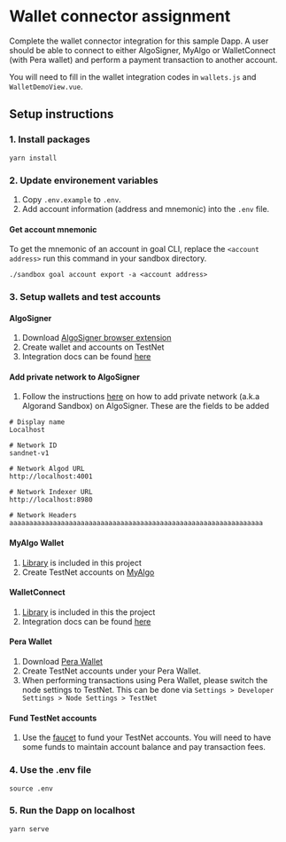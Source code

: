 # Wallet connector assignment

Complete the wallet connector integration for this sample Dapp. A user should be able to connect to either AlgoSigner, MyAlgo or WalletConnect (with Pera wallet) and perform a payment transaction to another account.

You will need to fill in the wallet integration codes in `wallets.js` and `WalletDemoView.vue`.

## Setup instructions

### 1. Install packages
```
yarn install
```

### 2. Update environement variables
1. Copy `.env.example` to `.env`.
2. Add account information (address and mnemonic) into the `.env` file.

#### Get account mnemonic
To get the mnemonic of an account in goal CLI, replace the `<account address>` run this command in your sandbox directory.
```
./sandbox goal account export -a <account address>
```

### 3. Setup wallets and test accounts
#### AlgoSigner
1. Download [AlgoSigner browser extension](https://chrome.google.com/webstore/detail/algosigner/kmmolakhbgdlpkjkcjkebenjheonagdm)
2. Create wallet and accounts on TestNet
3. Integration docs can be found [here](https://github.com/PureStake/algosigner)

#### Add private network to AlgoSigner
1. Follow the instructions [here](https://github.com/PureStake/algosigner/blob/develop/docs/add-network.md) on how to add private network (a.k.a Algorand Sandbox) on AlgoSigner. These are the fields to be added
```
# Display name
Localhost

# Network ID
sandnet-v1

# Network Algod URL
http://localhost:4001

# Network Indexer URL
http://localhost:8980

# Network Headers
aaaaaaaaaaaaaaaaaaaaaaaaaaaaaaaaaaaaaaaaaaaaaaaaaaaaaaaaaaaaaaaa
```

#### MyAlgo Wallet
1. [Library](https://github.com/randlabs/myalgo-connect) is included in this project
2. Create TestNet accounts on [MyAlgo](https://wallet.myalgo.com/home)

#### WalletConnect
1. [Library](https://docs.walletconnect.com/quick-start/dapps/client) is included in this the project
2. Integration docs can be found [here](https://developer.algorand.org/docs/get-details/walletconnect/#sign-transaction)

#### Pera Wallet
1. Download [Pera Wallet](https://perawallet.app/)
2. Create TestNet accounts under your Pera Wallet.
3. When performing transactions using Pera Wallet, please switch the node settings to TestNet. This can be done via `Settings > Developer Settings > Node Settings > TestNet`

#### Fund TestNet accounts
1. Use the [faucet](https://bank.testnet.algorand.network/) to fund your TestNet accounts. You will need to have some funds to maintain account balance and pay transaction fees.

### 4. Use the .env file
```
source .env
```

### 5. Run the Dapp on localhost
```
yarn serve
```
